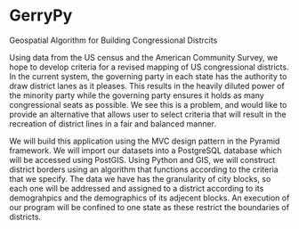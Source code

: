 # GerryPy
Geospatial Algorithm for Building Congressional Distrcits

Using data from the US census and the American Community Survey, we hope to develop criteria for a revised mapping of US congressional districts.  In the current system, the governing party in each state has the authority to draw district lanes as it pleases.  This results in the heavily diluted power of the minority party while the governing party ensures it holds as many congressional seats as possible.  We see this is a problem, and would like to provide an alternative that allows user to select criteria that will result in the recreation of district lines in a fair and balanced manner.

We will build this application using the MVC design pattern in the Pyramid framework.  We will import our datasets into a PostgreSQL database which will be accessed using PostGIS.  Using Python and GIS, we will construct district borders using an algorithm that functions according to the criteria that we specify.  The data we have has the granularity of city blocks, so each one will be addressed and assigned to a district according to its demograhpics and the demographics of its adjecent blocks.  An execution of our program will be confined to one state as these restrict the boundaries of districts.
